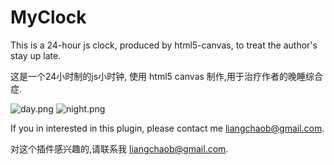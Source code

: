 # MyClock
This is a 24-hour js clock, produced by html5-canvas, to treat the author's stay up late.

这是一个24小时制的js小时钟, 使用 html5 canvas 制作,用于治疗作者的晚睡综合症.

![day.png](https://i.loli.net/2018/07/12/5b4724538206a.png)
![night.png](https://i.loli.net/2018/07/12/5b4724538cce9.png)

If you in interested in this plugin, please contact me liangchaob@gmail.com.

对这个插件感兴趣的,请联系我 liangchaob@gmail.com.